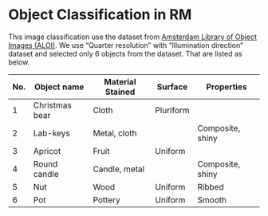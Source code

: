 # Object Classification in RM

This image classification use the dataset from [Amsterdam Library of Object Images (ALOI)](http://aloi.science.uva.nl/). We use “Quarter resolution” with “Illumination direction” dataset and selected only 6 objects from the dataset. That are listed as below.

| No. | Object name    | Material Stained | Surface   | Properties       |
| --- | -------------- | ---------------- | --------- | ---------------- |
| 1   | Christmas bear | Cloth            | Pluriform |                  |
| 2   | Lab-keys       | Metal, cloth     |           | Composite, shiny |
| 3   | Apricot        | Fruit            | Uniform   |                  |
| 4   | Round candle   | Candle, metal    |           | Composite, shiny |
| 5   | Nut            | Wood             | Uniform   | Ribbed           |
| 6   | Pot            | Pottery          | Uniform   | Smooth           |
